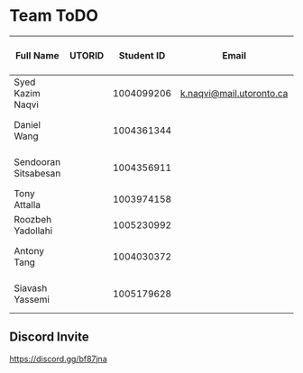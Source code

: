 # Team ToDO

| Full Name            | UTORID     | Student ID | Email                    | Best Way To Contact |
|----------------------|------------|------------|--------------------------|---------------------|
| Syed Kazim Naqvi     |            | 1004099206 | k.naqvi@mail.utoronto.ca | +1 647 835 5825     |
| Daniel Wang          |            | 1004361344 |                          | +1 647 778 8572     |
| Sendooran Sitsabesan |            | 1004356911 |                          | +1 647 575 5624     |
| Tony Attalla         |            | 1003974158 |                          |                     |
| Roozbeh Yadollahi    |            | 1005230992 |                          |                     |
| Antony Tang          |            | 1004030372 |                          | +1 647 588 6294     |
| Siavash Yassemi      |            | 1005179628 |                          | +1 647 687 5868     |

## Discord Invite
https://discord.gg/bf87jna